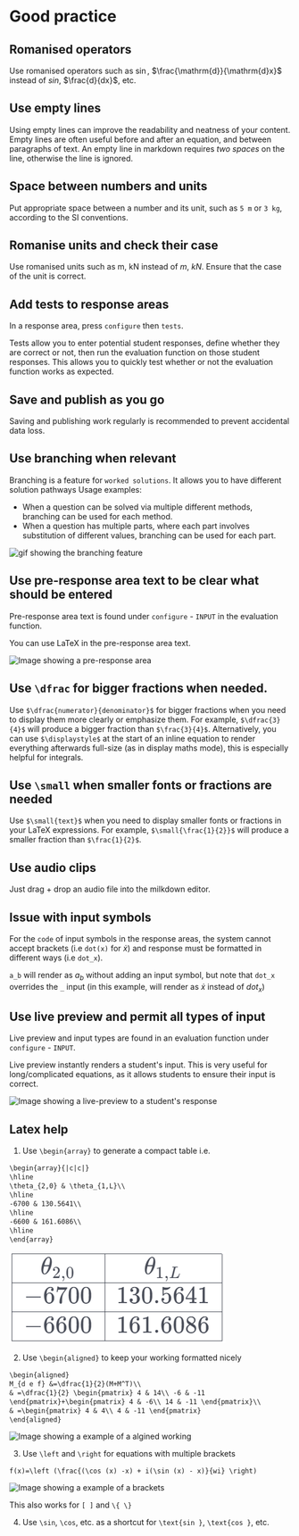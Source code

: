 # Good practice

## Romanised operators

Use romanised operators such as $\sin$, $\frac{\mathrm{d}}{\mathrm{d}x}$ instead of $sin$, $\frac{d}{dx}$, etc.

## Use empty lines

Using empty lines can improve the readability and neatness of your content. Empty lines are often useful before and after an equation, and between paragraphs of text. An empty line in markdown requires _two spaces_ on the line, otherwise the line is ignored.

## Space between numbers and units

Put appropriate space between a number and its unit, such as `5 m` or `3 kg`, according to the SI conventions.

## Romanise units and check their case

Use romanised units such as $\text{m}$, $\text{kN}$ instead of $m$, $kN$. Ensure that the case of the unit is correct.

## Add tests to response areas

In a response area, press `configure` then `tests`.

Tests allow you to enter potential student responses, define whether they are correct or not, then run the evaluation function on those student responses. This allows you to quickly test whether or not the evaluation function works as expected.

## Save and publish as you go

Saving and publishing work regularly is recommended to prevent accidental data loss.

## Use branching when relevant

Branching is a feature for `worked solutions`. It allows you to have different solution pathways Usage examples:

- When a question can be solved via multiple different methods, branching can be used for each method.
- When a question has multiple parts, where each part involves substitution of different values, branching can be used for each part.

![gif showing the branching feature](images/branching.gif)

## Use pre-response area text to be clear what should be entered

Pre-response area text is found under `configure` - `INPUT` in the evaluation function.

You can use LaTeX in the pre-response area text.

![Image showing a pre-response area](images/pre_response_area.png)

## Use `\dfrac` for bigger fractions when needed.

Use `$\dfrac{numerator}{denominator}$` for bigger fractions when you need to display them more clearly or emphasize them. For example, `$\dfrac{3}{4}$` will produce a bigger fraction than `$\frac{3}{4}$`.
Alternatively, you can use `$\displaystyle$` at the start of an inline equation to render everything afterwards full-size (as in display maths mode), this is especially helpful for integrals.

## Use `\small` when smaller fonts or fractions are needed

Use `$\small{text}$` when you need to display smaller fonts or fractions in your LaTeX expressions. For example, `$\small{\frac{1}{2}}$` will produce a smaller fraction than `$\frac{1}{2}$`.

## Use audio clips

Just drag + drop an audio file into the milkdown editor.

## Issue with input symbols

For the `code` of input symbols in the response areas, the system cannot accept brackets (i.e `dot(x)` for $\dot{x}$) and response must be formatted in different ways (i.e `dot_x`). 

`a_b` will render as $a_b$ without adding an input symbol, but note that `dot_x` overrides the `_` input (in this example, will render as $\dot{x}$ instead of $dot_x$)

## Use live preview and permit all types of input

Live preview and input types are found in an evaluation function under `configure` - `INPUT`.

Live preview instantly renders a student's input. This is very useful for long/complicated equations, as it allows students to ensure their input is correct.

![Image showing a live-preview to a student's response](images/live_preview.png)

## Latex help

1. Use `\begin{array}` to generate a compact table i.e. 
  
  ```
  \begin{array}{|c|c|}
  \hline
  \theta_{2,0} & \theta_{1,L}\\
  \hline
  -6700 & 130.5641\\
  \hline
  -6600 & 161.6086\\
  \hline
  \end{array}
  ```
  
  ![Image showing a example of a table](images/table.png)
  
2. Use `\begin{aligned}` to keep your working formatted nicely
```
\begin{aligned}
M_{d e f} &=\dfrac{1}{2}(M+M^T)\\
& =\dfrac{1}{2} \begin{pmatrix} 4 & 14\\ -6 & -11 \end{pmatrix}+\begin{pmatrix} 4 & -6\\ 14 & -11 \end{pmatrix}\\
& =\begin{pmatrix} 4 & 4\\ 4 & -11 \end{pmatrix}
\end{aligned}
```

![Image showing a example of a algined working](images/aligned.png)

3. Use `\left` and `\right` for equations with multiple brackets

```
f(x)=\left (\frac{(\cos (x) -x) + i(\sin (x) - x)}{wi} \right)
```

![Image showing a example of a brackets](images/bracket.png)

This also works for `[ ]` and `\{ \}`

4. Use `\sin`, `\cos`, etc. as a shortcut for `\text{sin }`, `\text{cos }`, etc.
